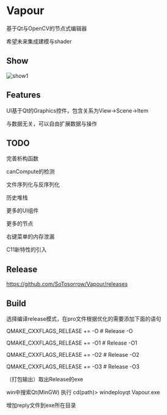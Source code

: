 # Vapour
基于Qt与OpenCV的节点式编辑器

希望未来集成建模与shader



## Show

![show1](D:\Object\Vapour\doc\show1.png)



## Features

UI基于Qt的Graphics控件，包含关系为View->Scene->Item

与数据无关，可以自由扩展数据与操作



## TODO

完善析构函数

canCompute的检测

文件序列化与反序列化

历史堆栈

更多的UI组件

更多的节点

右键菜单的内存泄漏

C11新特性的引入



## Release

https://github.com/SoTosorrow/Vapour/releases



## Build

选择编译release模式，在pro文件根据优化的需要添加下面的语句

QMAKE_CXXFLAGS_RELEASE += -O # Release -O

QMAKE_CXXFLAGS_RELEASE += -O1 # Release -O1

QMAKE_CXXFLAGS_RELEASE += -O2 # Release -O2

QMAKE_CXXFLAGS_RELEASE += -O3 # Release -O3


（打包输出）取出Release的exe

win中搜索Qt(MinGW) 执行 cd(path)> windeployqt Vapour.exe

增加reply文件到exe所在目录





